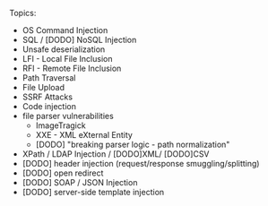 Topics:

- OS Command Injection
- SQL / [DODO] NoSQL Injection
- Unsafe deserialization
- LFI - Local File Inclusion
- RFI - Remote File Inclusion
- Path Traversal
- File Upload
- SSRF Attacks
- Code injection
- file parser vulnerabilities 
  - ImageTragick
  - XXE - XML eXternal Entity
  - [DODO] "breaking parser logic - path normalization"
- XPath / LDAP Injection / [DODO]XML/ [DODO]CSV
- [DODO] header injection (request/response smuggling/splitting)
- [DODO] open redirect
- [DODO] SOAP / JSON Injection
- [DODO] server-side template injection
